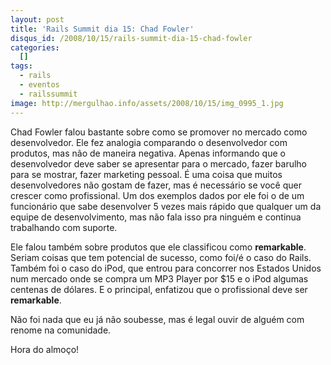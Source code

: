 ```yaml
---
layout: post
title: 'Rails Summit dia 15: Chad Fowler'
disqus_id: /2008/10/15/rails-summit-dia-15-chad-fowler
categories:
  []
tags:
  - rails
  - eventos
  - railssummit
image: http://mergulhao.info/assets/2008/10/15/img_0995_1.jpg
---
```


Chad Fowler falou bastante sobre como se promover no mercado como desenvolvedor. Ele fez analogia comparando o desenvolvedor com produtos, mas não de maneira negativa. Apenas informando que o desenvolvedor deve saber se apresentar para o mercado, fazer barulho para se mostrar, fazer marketing pessoal. É uma coisa que muitos desenvolvedores não gostam de fazer, mas é necessário se você quer crescer como profissional. Um dos exemplos dados por ele foi o de um funcionário que sabe desenvolver 5 vezes mais rápido que qualquer um da equipe de desenvolvimento, mas não fala isso pra ninguém e continua trabalhando com suporte.

Ele falou também sobre produtos que ele classificou como **remarkable**. Seriam coisas que tem potencial de sucesso, como foi/é o caso do Rails. Também foi o caso do iPod, que entrou para concorrer nos Estados Unidos num mercado onde se compra um MP3 Player por $15 e o iPod algumas centenas de dólares. E o principal, enfatizou que o profissional deve ser **remarkable**.

Não foi nada que eu já não soubesse, mas é legal ouvir de alguém com renome na comunidade.

Hora do almoço!
